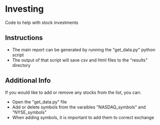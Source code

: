 # Investing
Code to help with stock investments

## Instructions
* The main report can be generated by running the "get_data.py" python script
* The output of that script will save csv and html files to the "results" directory

## Additional Info
If you would like to add or remove any stocks from the list, you can:
* Open the "get_data.py" file
* Add or delete symbols from the varaibles "NASDAQ_symbols" and "NYSE_symbols"
* When adding symbols, it is important to add them to correct exchange
